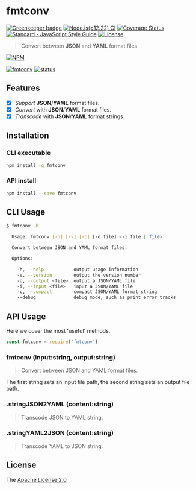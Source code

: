 # fmtconv

[![Greenkeeper badge](https://badges.greenkeeper.io/WindomZ/fmtconv.svg)](https://greenkeeper.io/)
[![Node.js(≥12.22) CI](https://github.com/WindomZ/fmtconv/actions/workflows/ci.yml/badge.svg)](https://github.com/WindomZ/fmtconv/actions/workflows/ci.yml)
[![Coverage Status](https://coveralls.io/repos/github/WindomZ/fmtconv/badge.svg?branch=master)](https://coveralls.io/github/WindomZ/fmtconv?branch=master)
[![Standard - JavaScript Style Guide](https://img.shields.io/badge/code_style-standard-brightgreen.svg)](https://standardjs.com/)
[![License](https://img.shields.io/badge/license-Apache-green.svg)](https://www.apache.org/licenses/LICENSE-2.0.html)

> Convert between **JSON** and **YAML** format files.

[![NPM](https://nodei.co/npm/fmtconv.png)](https://nodei.co/npm/fmtconv/)

[![fmtconv](https://img.shields.io/npm/v/fmtconv.svg)](https://www.npmjs.com/package/fmtconv)
[![status](https://img.shields.io/badge/status-stable-green.svg)](https://www.npmjs.com/package/fmtconv)

## Features

- [x] _Support_ **JSON**/**YAML** format files.
- [x] _Convert_ with **JSON**/**YAML** format files.
- [x] _Transcode_ with **JSON**/**YAML** format strings.

## Installation

### CLI executable

```bash
npm install -g fmtconv
```

### API install

```bash
npm install --save fmtconv
```

## CLI Usage

```bash
$ fmtconv -h

  Usage: fmtconv [-h] [-v] [-c] [-o file] <-i file | file>

  Convert between JSON and YAML format files.

  Options:

    -h, --help           output usage information
    -V, --version        output the version number
    -o, --output <file>  output a JSON/YAML file
    -i, --input <file>   input a JSON/YAML file
    -c, --compact        compact JSON/YAML format string
    --debug              debug mode, such as print error tracks
```

## API Usage

Here we cover the most 'useful' methods.

```javascript
const fmtconv = require('fmtconv')
```

### fmtconv (input:string, output:string)

> Convert between JSON and YAML format files.

The first string sets an input file path, 
the second string sets an output file path.

### .stringJSON2YAML (content:string)

> Transcode JSON to YAML string.

### .stringYAML2JSON (content:string)

> Transcode YAML to JSON string.

## License

The [Apache License 2.0](https://github.com/WindomZ/fmtconv/blob/master/LICENSE)
